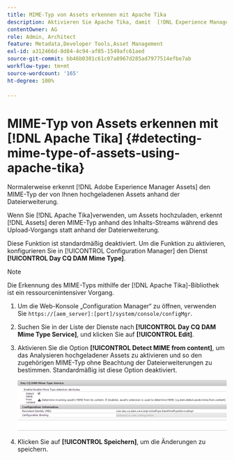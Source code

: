 ```yaml
---
title: MIME-Typ von Assets erkennen mit Apache Tika
description: Aktivieren Sie Apache Tika, damit  [!DNL Experience Manager Assets]  beim Upload-Vorgang den MIME-Typ von Assets aus dem Inhalts-Stream anstelle der Dateierweiterung erkennen kann.
contentOwner: AG
role: Admin, Architect
feature: Metadata,Developer Tools,Asset Management
exl-id: a312466d-8d84-4c94-af85-1549afc61aed
source-git-commit: bb46b0301c61c07a8967d285ad7977514efbe7ab
workflow-type: tm+mt
source-wordcount: '165'
ht-degree: 100%

---
```


# MIME-Typ von Assets erkennen mit [!DNL Apache Tika] {#detecting-mime-type-of-assets-using-apache-tika}

Normalerweise erkennt [!DNL Adobe Experience Manager Assets] den MIME-Typ der von Ihnen hochgeladenen Assets anhand der Dateierweiterung.

Wenn Sie [!DNL Apache Tika]verwenden, um Assets hochzuladen, erkennt [!DNL Assets] deren MIME-Typ anhand des Inhalts-Streams während des Upload-Vorgangs statt anhand der Dateierweiterung. 

Diese Funktion ist standardmäßig deaktiviert.  Um die Funktion zu aktivieren, konfigurieren Sie in [!UICONTROL Configuration Manager] den Dienst **[!UICONTROL Day CQ DAM Mime Type]**.

>[!NOTE]
>
>Die Erkennung des MIME-Typs mithilfe der [!DNL Apache Tika]-Bibliothek ist ein ressourcenintensiver Vorgang. 

1. Um die Web-Konsole „Configuration Manager“ zu öffnen, verwenden Sie `https://[aem_server]:[port]/system/console/configMgr`.

1. Suchen Sie in der Liste der Dienste nach **[!UICONTROL Day CQ DAM Mime Type Service]**, und klicken Sie auf **[!UICONTROL Edit]**.

1. Aktivieren Sie die Option **[!UICONTROL Detect MIME from content]**, um das Analysieren hochgeladener Assets zu aktivieren und so den zugehörigen MIME-Typ ohne Beachtung der Dateierweiterungen zu bestimmen. Standardmäßig ist diese Option deaktiviert. 

   ![chlimage_1-333](assets/chlimage_1-333.png)

1. Klicken Sie auf **[!UICONTROL Speichern]**, um die Änderungen zu speichern.
